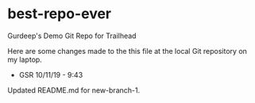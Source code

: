 # best-repo-ever
Gurdeep's Demo Git Repo for Trailhead

Here are some changes made to the this file at the local Git repository on my laptop.
 - GSR 10/11/19 - 9:43

Updated README.md for new-branch-1.
